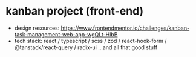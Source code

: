 # kanban project (front-end)

- design resources: https://www.frontendmentor.io/challenges/kanban-task-management-web-app-wgQLt-HlbB
- tech stack: react / typescript / scss / zod / react-hook-form / @tanstack/react-query / radix-ui ...and all that good stuff
